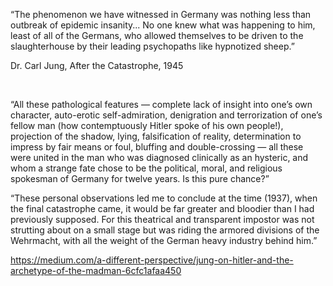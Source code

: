 “The phenomenon we have witnessed in Germany was nothing less than outbreak of epidemic insanity...  No one knew what was happening to him, least of all of the Germans, who allowed themselves to be driven to the slaughterhouse by their leading psychopaths like hypnotized sheep.”  

Dr. Carl Jung, After the Catastrophe, 1945

&nbsp;

“All these pathological features — complete lack of insight into one’s own character, auto-erotic self-admiration, denigration and terrorization of one’s fellow man (how contemptuously Hitler spoke of his own people!), projection of the shadow, lying, falsification of reality, determination to impress by fair means or foul, bluffing and double-crossing — all these were united in the man who was diagnosed clinically as an hysteric, and whom a strange fate chose to be the political, moral, and religious spokesman of Germany for twelve years. Is this pure chance?”

“These personal observations led me to conclude at the time (1937), when the final catastrophe came, it would be far greater and bloodier than I had previously supposed. For this theatrical and transparent impostor was not strutting about on a small stage but was riding the armored divisions of the Wehrmacht, with all the weight of the German heavy industry behind him.”

https://medium.com/a-different-perspective/jung-on-hitler-and-the-archetype-of-the-madman-6cfc1afaa450
